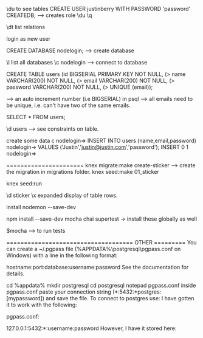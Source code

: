 \du   to see tables
CREATE USER justinberry WITH PASSWORD 'password' CREATEDB;
--> creates role
\du
\q

\dt list relations

login as new user

CREATE DATABASE nodelogin; 
--> create database

\l   list all databases
\c nodelogin   --> connect to database

CREATE TABLE users
(id BIGSERIAL PRIMARY KEY NOT NULL,
(> name VARCHAR(200) NOT NULL,
(> email VARCHAR(200) NOT NULL,
(> password VARCHAR(200) NOT NULL,
(> UNIQUE (email));    

--> an auto increment number (i.e BIGSERIAL) in psql
--> all emails need to be unique, i.e. can't have two of the same emails.

SELECT * FROM users;

\d users   --> see constraints on table.


create some data                                                                                                                                                                                                                                                      c
nodelogin=> INSERT INTO users (name,email,password)
nodelogin-> VALUES ('Justin','justin@justin.com','password');
INSERT 0 1
nodelogin=>

======================
knex migrate:make create-sticker
--> create the migration in migrations folder.
knex seed:make 01_sticker

knex seed:run

\d sticker
\x expanded display of table rows.

install nodemon --save-dev

npm install --save-dev mocha chai supertest
  -> install these globally as well

$mocha --> to run tests

====================================  OTHER =========
You can create a ~/.pgpass file (%APPDATA%\postgresql\pgpass.conf on Windows) with a line in the following format:

hostname:port:database:username:password
See the documentation for details.

cd %appdata%
mkdir postgresql
cd postgresql
notepad pgpass.conf
inside pgpass.conf paste your connection string (*:5432:*postgres:[mypassword]) and save the file. To connect to postgres use:
I have gotten it to work with the following:

pgpass.conf:

127.0.0.1:5432:*:username:password
However, I have it stored here: